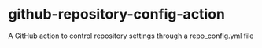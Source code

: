# github-repository-config-action
A GitHub action to control repository settings through a repo_config.yml file
